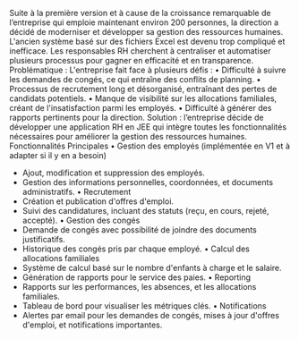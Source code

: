 Suite à la première version et à cause de la croissance remarquable de l’entreprise qui emploie
maintenant environ 200 personnes, la direction a décidé de moderniser et développer sa gestion
des ressources humaines. L'ancien système basé sur des fichiers Excel est devenu trop
compliqué et inefficace. Les responsables RH cherchent à centraliser et automatiser plusieurs
processus pour gagner en efficacité et en transparence.
Problématique :
L'entreprise fait face à plusieurs défis :
• Difficulté à suivre les demandes de congés, ce qui entraîne des conflits de planning.
• Processus de recrutement long et désorganisé, entraînant des pertes de candidats potentiels.
• Manque de visibilité sur les allocations familiales, créant de l'insatisfaction parmi les employés.
• Difficulté à générer des rapports pertinents pour la direction.
Solution :
l’entreprise décide de développer une application RH en JEE qui intègre toutes les
fonctionnalités nécessaires pour améliorer la gestion des ressources humaines.
Fonctionnalités Principales
• Gestion des employés (implémentée en V1 et à adapter si il y en a besoin)
- Ajout, modification et suppression des employés.
- Gestion des informations personnelles, coordonnées, et documents administratifs.
• Recrutement
- Création et publication d'offres d'emploi.
- Suivi des candidatures, incluant des statuts (reçu, en cours, rejeté, accepté).
• Gestion des congés
- Demande de congés avec possibilité de joindre des documents justificatifs.
- Historique des congés pris par chaque employé.
• Calcul des allocations familiales
- Système de calcul basé sur le nombre d'enfants à charge et le salaire.
- Génération de rapports pour le service des paies.
• Reporting
- Rapports sur les performances, les absences, et les allocations familiales.
- Tableau de bord pour visualiser les métriques clés.
• Notifications
- Alertes par email pour les demandes de congés, mises à jour d'offres d'emploi, et notifications
importantes.
